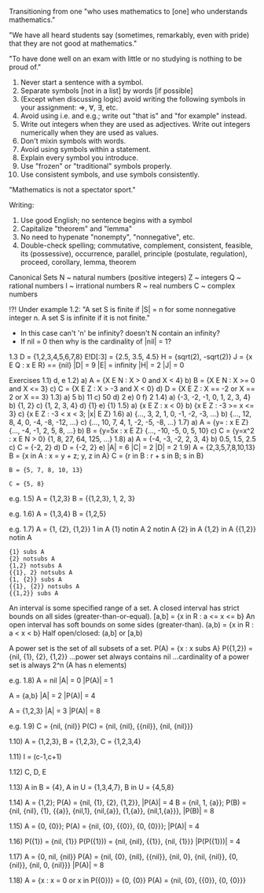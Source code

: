 Transitioning from one "who uses mathematics to [one] who understands mathematics."

"We have all heard students say (sometimes,
remarkably, even with pride) that they are not good at mathematics."

"To have done well on an exam with little or no studying is nothing to be proud of."


1. Never start a sentence with a symbol.
2. Separate symbols [not in a list] by words [if possible]
3. (Except when discussing logic) avoid writing the following symbols in your assignment:  ⇒, ∀, ∃, etc.
4. Avoid using i.e. and e.g.; write out "that is" and "for example" instead.
5. Write out integers when they are used as adjectives.  Write out integers numerically when they are used as values.
6. Don't mixin symbols with words.
7. Avoid using symbols within a statement.
8. Explain every symbol you introduce.
9. Use "frozen" or "traditional" symbols properly.
10. Use consistent symbols, and use symbols consistently.

"Mathematics is not a spectator sport."

Writing:
1. Use good English; no sentence begins with a symbol
2. Capitalize "theorem" and "lemma"
3. No need to hypenate "nonempty", "nonnegative", etc.
4. Double-check spelling; commutative, complement, consistent, feasible, its (possessive), occurrence, parallel, principle (postulate, regulation), proceed, corollary, lemma, theorem

Canonical Sets
  N ~ natural numbers (positive integers)
  Z ~ integers
  Q ~ rational numbers
  I ~ irrational numbers
  R ~ real numbers
  C ~ complex numbers

!?!
Under example 1.2:
  "A set S is finite if |S| = n for some nonnegative integer n.  A set S is infinite if it is not finite."
  * In this case can't 'n' be infinity? doesn't N contain an infinity?
  * If nil = 0 then why is the cardinality of |nil| = 1?

1.3
  D = {1,2,3,4,5,6,7,8}
  E!D[:3] = {2.5, 3.5, 4.5}
  H = {sqrt(2), -sqrt(2)}
  J = {x E Q : x E R} == {nil}
  |D| = 9
  |E| = infinity
  |H| = 2
  |J| = 0


Exercises
1.1) d, e
1.2) 
  a) A = {X E N : X > 0 and X < 4}
  b) B = {X E N : X >= 0 and X <= 3}
  c) C = {X E Z : X > -3 and X < 0}
  d) D = {X E Z : X == -2 or X == 2 or X == 3}
1.3) 
  a) 5
  b) 11
  c) 50
  d) 2
  e) 0
  f) 2
1.4)
  a) {-3, -2, -1, 0, 1, 2, 3, 4}
  b) {1, 2}
  c) {1, 2, 3, 4}
  d) {1}
  e) {1}
1.5)
  a) {x E Z : x < 0}
  b) {x E Z : -3 >= x <= 3}
  c) {x E Z : -3 < x < 3; |x| E Z}
1.6)
  a) {..., 3, 2, 1, 0, -1, -2, -3, ...}
  b) {..., 12, 8, 4, 0, -4, -8, -12, ...}
  c) {..., 10, 7, 4, 1, -2, -5, -8, ...}
1.7)
  a) A = {y= : x E Z}  {..., -4, -1, 2, 5, 8, ...}
  b) B = {y=5x : x E Z} {..., -10, -5, 0, 5, 10}
  c) C = {y=x^2 : x E N > 0} {1, 8, 27, 64, 125, ...}
1.8)
  a) A = {-4, -3, -2, 2, 3, 4}
  b) 0.5, 1.5, 2.5
  c) C = {-2, 2}
  d) D = {-2, 2}
  e) |A| = 6
     |C| = 2
     |D| = 2
1.9) A = {2,3,5,7,8,10,13}
    B = {x in A : x = y + z; y, z in A}
    C = {r in B : r + s in B; s in B}
    
    B = {5, 7, 8, 10, 13}
    
    C = {5, 8}

e.g. 1.5)
  A = {1,2,3}
  B = {{1,2,3}, 1, 2, 3}

e.g. 1.6)
  A = {1,3,4}
  B = {1,2,5}

e.g. 1.7)
  A = {1, {2}, {1,2}}
    1 in A
    {1} notin A
    2 notin A
    {2} in A
    {1,2} in A
    {{1,2}} notin A
    
    {1} subs A
    {2} notsubs A
    {1,2} notsubs A
    {{1}, 2} notsubs A
    {1, {2}} subs A
    {{1}, {2}} notsubs A
    {{1,2}} subs A

An interval is some specified range of a set.
A closed interval has strict bounds on all sides (greater-than-or-equal).
  [a,b] = {x in R : a <= x <= b}
An open interval has soft bounds on some sides (greater-than).
  (a,b) = {x in R : a < x < b}
Half open/closed:
  (a,b] or [a,b)

A power set is the set of all subsets of a set.
  P(A) = {x : x subs A}
  P({1,2}) = {nil, {1}, {2}, {1,2}}
  ...power set always contains nil
  ...cardinality of a power set is always 2^n (A has n elements)

e.g. 1.8)
  A = nil
  |A| = 0
  |P(A)| = 1

  A = {a,b}
  |A| = 2
  |P(A)| = 4

  A = {1,2,3}
  |A| = 3
  |P(A)| = 8

e.g. 1.9)
  C = {nil, {nil}}
  P(C) = {nil, {nil}, {{nil}}, {nil, {nil}}}

1.10)
  A = {1,2,3}, B = {1,2,3}, C = {1,2,3,4}

1.11) I = (c-1,c+1)

1.12) C, D, E

1.13) A in B = {4}, A in U = {1,3,4,7}, B in U = {4,5,8}

1.14) A = {1,2}; P(A) = {nil, {1}, {2}, {1,2}}, |P(A)| = 4
      B = {nil, 1, {a}}; P(B) = {nil, {nil}, {1}, {{a}}, {nil,1}, {nil,{a}}, {1,{a}}, {nil,1,{a}}}, |P(B)| = 8

1.15) A = {0, {0}}; P(A) = {nil, {0}, {{0}}, {0, {0}}}; |P(A)| = 4

1.16) P({1}) = {nil, {1}}
      P(P({1})) = {nil, {nil}, {{1}}, {nil, {1}}}
      |P(P({1}))| = 4

1.17) A = {0, nil, {nil}}
      P(A) = {nil, {0}, {nil}, {{nil}}, {nil, 0}, {nil, {nil}}, {0, {nil}}, {nil, 0, {nil}}}
      |P(A)| = 8

1.18) A = {x : x = 0 or x in P({0})}
        = {0, {0}}
      P(A) = {nil, {0}, {{0}}, {0, {0}}}
